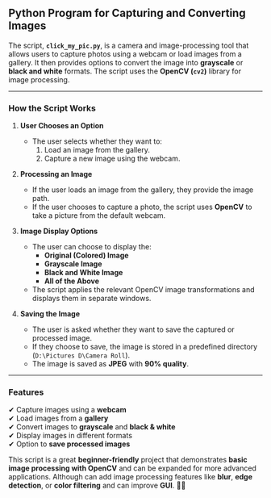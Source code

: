 ## Python Program for Capturing and Converting Images

The script, **`click_my_pic.py`**, is a camera and image-processing tool that allows users to capture photos using a webcam or load images from a gallery. It then provides options to convert the image into **grayscale** or **black and white** formats. The script uses the **OpenCV (`cv2`)** library for image processing.

---

### **How the Script Works**
1. **User Chooses an Option**
   - The user selects whether they want to:
     1. Load an image from the gallery.
     2. Capture a new image using the webcam.

2. **Processing an Image**
   - If the user loads an image from the gallery, they provide the image path.
   - If the user chooses to capture a photo, the script uses **OpenCV** to take a picture from the default webcam.

3. **Image Display Options**
   - The user can choose to display the:
     - **Original (Colored) Image**
     - **Grayscale Image**
     - **Black and White Image**
     - **All of the Above**
   - The script applies the relevant OpenCV image transformations and displays them in separate windows.

4. **Saving the Image**
   - The user is asked whether they want to save the captured or processed image.
   - If they choose to save, the image is stored in a predefined directory (`D:\Pictures D\Camera Roll`).
   - The image is saved as **JPEG** with **90% quality**.

---

### **Features**
✔ Capture images using a **webcam**  
✔ Load images from a **gallery**  
✔ Convert images to **grayscale** and **black & white**  
✔ Display images in different formats  
✔ Option to **save processed images**  

This script is a great **beginner-friendly** project that demonstrates **basic image processing with OpenCV** and can be expanded for more advanced applications. Although can add image processing features like **blur**, **edge detection**, or **color filtering** and can improve **GUI**. 📸✨
